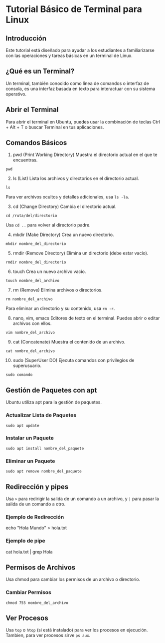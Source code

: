 # Tutorial Básico de Terminal para Linux
## Introducción
Este tutorial está diseñado para ayudar a los estudiantes a familiarizarse con las operaciones y tareas básicas en un terminal de Linux.

## ¿Qué es un Terminal?
Un terminal, también conocido como línea de comandos o interfaz de consola, es una interfaz basada en texto para interactuar con su sistema operativo.

## Abrir el Terminal
Para abrir el terminal en Ubuntu, puedes usar la combinación de teclas Ctrl + Alt + T o buscar Terminal en tus aplicaciones.

## Comandos Básicos
1. pwd (Print Working Directory)
Muestra el directorio actual en el que te encuentras.
```
pwd
```

2. ls (List)
Lista los archivos y directorios en el directorio actual.
```
ls
```

Para ver archivos ocultos y detalles adicionales, usa `ls -la`.

3. cd (Change Directory)
Cambia el directorio actual.
```
cd /ruta/del/directorio
```
Usa `cd ..` para volver al directorio padre.

4. mkdir (Make Directory)
Crea un nuevo directorio.
```
mkdir nombre_del_directorio
```

5. rmdir (Remove Directory)
Elimina un directorio (debe estar vacío).
```
rmdir nombre_del_directorio
```

6. touch
Crea un nuevo archivo vacío.
```
touch nombre_del_archivo
```

7. rm (Remove)
Elimina archivos o directorios.
```
rm nombre_del_archivo
```

Para eliminar un directorio y su contenido, usa `rm -r`.

8. nano, vim, emacs
Editores de texto en el terminal. Puedes abrir o editar archivos con ellos.
```
vim nombre_del_archivo
```

9. cat (Concatenate)
Muestra el contenido de un archivo.
```
cat nombre_del_archivo
```

10. sudo (SuperUser DO)
Ejecuta comandos con privilegios de superusuario.
```
sudo comando
```

## Gestión de Paquetes con apt
Ubuntu utiliza apt para la gestión de paquetes.

### Actualizar Lista de Paquetes
```
sudo apt update
```

### Instalar un Paquete
```
sudo apt install nombre_del_paquete
```

### Eliminar un Paquete
```
sudo apt remove nombre_del_paquete
```

## Redirección y pipes
Usa `>` para redirigir la salida de un comando a un archivo, y `|` para pasar la salida de un comando a otro.

### Ejemplo de Redirección
echo "Hola Mundo" > hola.txt

### Ejemplo de pipe
cat hola.txt | grep Hola

## Permisos de Archivos
Usa chmod para cambiar los permisos de un archivo o directorio.

### Cambiar Permisos
```
chmod 755 nombre_del_archivo
```

## Ver Procesos
Usa `top` o `htop` (si está instalado) para ver los procesos en ejecución. Tambien, para ver procesos sirve `ps aux`. 
